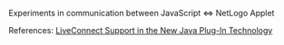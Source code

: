 Experiments in communication between JavaScript <=> NetLogo Applet

References:
[LiveConnect Support in the New Java Plug-In Technology](http://jdk6.java.net/plugin2/liveconnect/)
